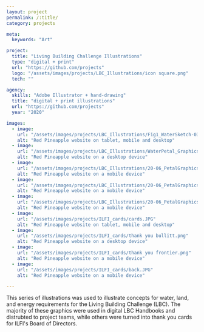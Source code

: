 ```yaml
---
layout: project
permalink: /:title/
category: projects

meta:
  keywords: "Art"

project:
  title: "Living Building Challenge Illustrations"
  type: "digital + print"
  url: "https://github.com/projects"
  logo: "/assets/images/projects/LBC_Illustrations/icon square.png"
  tech: ""

agency:
  skills: "Adobe Illustrator + hand-drawing"
  title: "digital + print illustrations"
  url: "https://github.com/projects"
  year: "2020"

images:
  - image:
    url: "/assets/images/projects/LBC_Illustrations/Fig1_WaterSketch-03.png"
    alt: "Red Pineapple website on tablet, mobile and desktop"
  - image:
    url: "/assets/images/projects/LBC_Illustrations/WaterPetal_Graphics_runoff_FIg_5-2.png"
    alt: "Red Pineapple website on a desktop device"
  - image:
    url: "/assets/images/projects/LBC_Illustrations/20-06_PetalGraphics_Rebranded_Fig 5-5.png"
    alt: "Red Pineapple website on a mobile device"
  - image:
    url: "/assets/images/projects/LBC_Illustrations/20-06_PetalGraphics_Rebranded_Fig 8-2.png"
    alt: "Red Pineapple website on a mobile device"   
  - image:
    url: "/assets/images/projects/LBC_Illustrations/20-06_PetalGraphics_Rebranded_Fig 2-1.png"
    alt: "Red Pineapple website on a mobile device"   
  - image:
    url: "/assets/images/projects/ILFI_cards/cards.JPG"
    alt: "Red Pineapple website on tablet, mobile and desktop"
  - image:
    url: "/assets/images/projects/ILFI_cards/thank you bullitt.png"
    alt: "Red Pineapple website on a desktop device"
  - image:
    url: "/assets/images/projects/ILFI_cards/thank you frontier.png"
    alt: "Red Pineapple website on a mobile device"
  - image:
    url: "/assets/images/projects/ILFI_cards/back.JPG"
    alt: "Red Pineapple website on a mobile device"    

---
```

<p>This series of illustrations was used to illustrate concepts for water, land, and energy requirements for the Living Building Challenge (LBC). The majority of these graphics were used in digital LBC Handbooks and distrubted to project teams, while others were turned into thank you cards for ILFI's Board of Directors.</p>